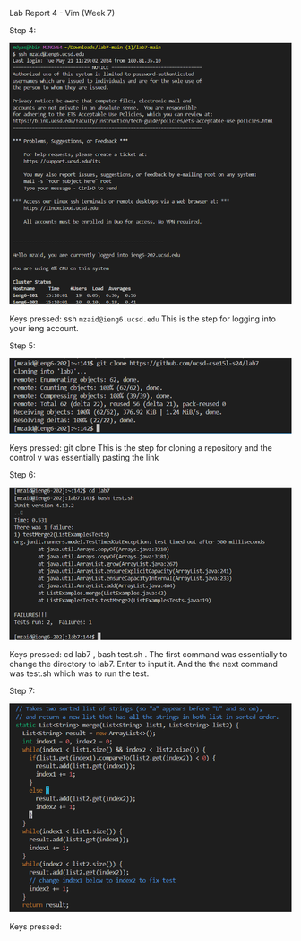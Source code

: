 Lab Report 4 - Vim (Week 7)

Step 4:

![Image](lab4redo1.png)

Keys pressed: ssh `mzaid@ieng6.ucsd.edu` <enter>   This is the step for logging into your ieng account.

Step 5:

![Image](lab4redo2.png)

Keys pressed: git clone <control V> <enter>  This is the step for cloning a repository and the control v was essentially pasting the link

Step 6:

![Image](lab4redo3.png)

Keys pressed: cd lab7 <enter>, bash test.sh <enter>. The first command was essentially to change the directory to lab7. Enter to input it. And the the next command was test.sh which was to run the test.

Step 7:

![Image](lab4redo4.png)

Keys pressed: 
